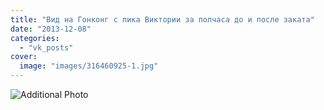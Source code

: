 ```yaml
---
title: "Вид на Гонконг с пика Виктории за полчаса до и после заката"
date: "2013-12-08"
categories: 
  - "vk_posts"
cover:
  image: "images/316460925-1.jpg"
---
```


![Additional Photo](https://vodpop.ru/wp-content/uploads/2023/07/316460926-1.jpg)
